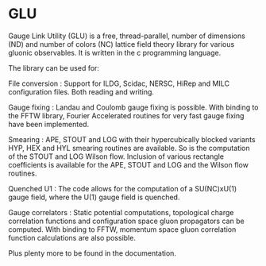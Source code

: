 GLU
===

Gauge Link Utility (GLU) is a free, thread-parallel, number of dimensions (ND) and number of colors (NC) lattice field theory library for various gluonic observables. It is written in the c programming language.

The library can be used for:

File conversion : Support for ILDG, Scidac, NERSC, HiRep and MILC configuration files. Both reading and writing.

Gauge fixing : Landau and Coulomb gauge fixing is possible. With binding to the FFTW library, Fourier Accelerated routines                for very fast gauge fixing have been implemented.

Smearing : APE, STOUT and LOG with their hypercubically blocked variants HYP, HEX and HYL smearing routines are available.            So is the computation of the STOUT and LOG Wilson flow. Inclusion of various rectangle coefficients is
           available for the APE, STOUT and LOG and the Wilson flow routines.
           
Quenched U1 : The code allows for the computation of a SU(NC)xU(1) gauge field, where the U(1) gauge field is quenched.

Gauge correlators : Static potential computations, topological charge correlation functions and configuration space gluon 
                    propagators can be computed. With binding to FFTW, momentum space gluon correlation function 
                    calculations are also possible.
                    
Plus plenty more to be found in the documentation.


